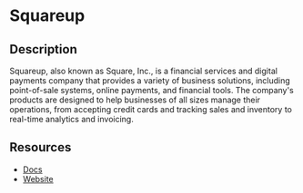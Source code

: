 # Squareup

## Description
Squareup, also known as Square, Inc., is a financial services and digital payments company that provides a variety of business solutions, including point-of-sale systems, online payments, and financial tools. The company's products are designed to help businesses of all sizes manage their operations, from accepting credit cards and tracking sales and inventory to real-time analytics and invoicing.

## Resources
* [Docs](https://developer.squareup.com)
* [Website](squareup.com)